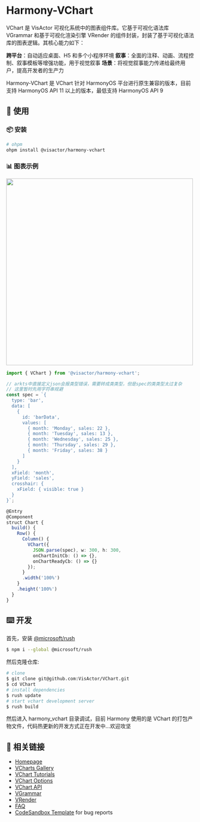 # Harmony-VChart

VChart 是 VisActor 可视化系统中的图表组件库。它基于可视化语法库 VGrammar 和基于可视化渲染引擎 VRender 的组件封装，封装了基于可视化语法库的图表逻辑。其核心能力如下：

**跨平台**：自动适应桌面、H5 和多个小程序环境
**叙事**：全面的注释、动画、流程控制、叙事模板等增强功能，用于视觉叙事
**场景**：将视觉叙事能力传递给最终用户，提高开发者的生产力

Harmony-VChart 是 VChart 针对 HarmonyOS 平台进行原生兼容的版本，目前支持 HarmonyOS API 11 以上的版本，最低支持 HarmonyOS API 9

## 🔨 使用

### 📦 安装

```bash
# ohpm
ohpm install @visactor/harmony-vchart
```

### 📊 图表示例

<img src="https://user-images.githubusercontent.com/135952300/246996854-95cf0db3-42a2-41f9-8f15-8b7bbec1794c.png" style="width: 500px">

```typescript
import { VChart } from '@visactor/harmony-vchart';

// arkts中直接定义json会报类型错误，需要转成类类型，但是spec的类类型太过复杂
// 这里暂时先用字符串规避
const spec = `{
  type: 'bar',
  data: [
    {
      id: 'barData',
      values: [
        { month: 'Monday', sales: 22 },
        { month: 'Tuesday', sales: 13 },
        { month: 'Wednesday', sales: 25 },
        { month: 'Thursday', sales: 29 },
        { month: 'Friday', sales: 38 }
      ]
    }
  ],
  xField: 'month',
  yField: 'sales',
  crosshair: {
    xField: { visible: true }
  }
}`;

@Entry
@Component
struct Chart {
  build() {
    Row() {
      Column() {
        VChart({
          JSON.parse(spec), w: 300, h: 300,
          onChartInitCb: () => {},
          onChartReadyCb: () => {}
        });
      }
      .width('100%')
    }
    .height('100%')
  }
}
```

## ⌨️ 开发

首先，安装 [@microsoft/rush](https://rushjs.io/pages/intro/get_started/)

```bash
$ npm i --global @microsoft/rush
```

然后克隆仓库:

```bash
# clone
$ git clone git@github.com:VisActor/VChart.git
$ cd VChart
# install dependencies
$ rush update
# start vchart development server
$ rush build
```

然后进入 harmony_vchart 目录调试，目前 Harmony 使用的是 VChart 的打包产物文件，代码热更新的开发方式正在开发中...欢迎攻坚

## 🔗 相关链接

- [Homepage](https://www.visactor.io/vchart)
- [VCharts Gallery](https://www.visactor.io/vchart/example)
- [VChart Tutorials](https://www.visactor.io/vchart/guide/tutorial_docs/VChart_Website_Guide)
- [VChart Options](https://www.visactor.io/vchart/option/)
- [VChart API](https://www.visactor.io/vchart/api/API/vchart)
- [VGrammar](https://www.visactor.io/vgrammar)
- [VRender](https://www.visactor.io/vrender)
- [FAQ](https://www.visactor.io/vchart/guide/tutorial_docs/FAQ)
- [CodeSandbox Template](https://codesandbox.io/s/the-template-of-visactor-vchart-vl84ww?file=/src/index.ts) for bug reports

